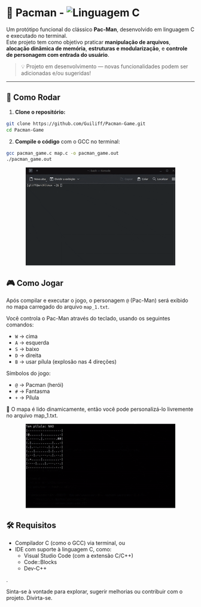 # 👾 Pacman - ![Linguagem C](https://img.shields.io/badge/feito%20em-C-blue.svg)

Um protótipo funcional do clássico **Pac-Man**, desenvolvido em linguagem C e executado no terminal.  
Este projeto tem como objetivo praticar **manipulação de arquivos**, **alocação dinâmica de memória**, **estruturas e modularização**, e **controle de personagem com entrada do usuário**.  

> 💡 Projeto em desenvolvimento — novas funcionalidades podem ser adicionadas e/ou sugeridas!

---

## 🚀 Como Rodar

1. **Clone o repositório:**
```bash
git clone https://github.com/Guiliff/Pacman-Game.git
cd Pacman-Game
```

2. **Compile o código** com o GCC no terminal:
```bash
gcc pacman_game.c map.c -o pacman_game.out
./pacman_game.out
```

<div align="center">
  <img src="https://github.com/Guiliff/Pacman-Game/blob/main/assets/gccpacman.gif?raw=true" alt="Compilando o jogo" />
</div>


## 🎮 Como Jogar

Após compilar e executar o jogo, o personagem `@` (Pac-Man) será exibido no mapa carregado do arquivo `map_1.txt`.

Você controla o Pac-Man através do teclado, usando os seguintes comandos:

- `W` → cima  
- `A` → esquerda  
- `S` → baixo  
- `D` → direita
- `B` → usar pílula (explosão nas 4 direções)

Símbolos do jogo:

- `@` → Pacman (herói)
- `#` → Fantasma
- `+` → Pílula

📄 O mapa é lido dinamicamente, então você pode personalizá-lo livremente no arquivo map_1.txt.


<div align="center">
  <img src="https://github.com/Guiliff/Pacman-Game/blob/main/assets/testpacman.gif?raw=true" alt="Compilando o jogo" />
</div>

## 🛠 Requisitos
- Compilador C (como o GCC) via terminal, ou
- IDE com suporte à linguagem C, como:
  - Visual Studio Code (com a extensão C/C++)
  - Code::Blocks
  - Dev-C++


.

Sinta-se à vontade para explorar, sugerir melhorias ou contribuir com o projeto.
Divirta-se.
